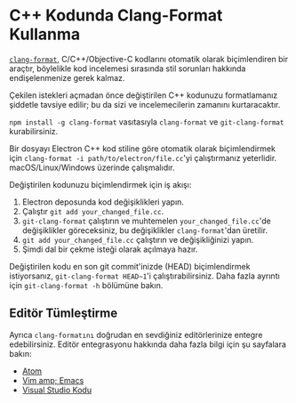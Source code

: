 # C++ Kodunda Clang-Format Kullanma

[`clang-format`](http://clang.llvm.org/docs/ClangFormat.html), C/C++/Objective-C kodlarını otomatik olarak biçimlendiren bir araçtır, böylelikle kod incelemesi sırasında stil sorunları hakkında endişelenmenize gerek kalmaz.

Çekilen istekleri açmadan önce değiştirilen C++ kodunuzu formatlamanız şiddetle tavsiye edilir; bu da sizi ve incelemecilerin zamanını kurtaracaktır.

`npm install -g clang-format` vasıtasıyla `clang-format` ve `git-clang-format` kurabilirsiniz.

Bir dosyayı Electron C++ kod stiline göre otomatik olarak biçimlendirmek için `clang-format -i path/to/electron/file.cc`'yi çalıştırmanız yeterlidir. macOS/Linux/Windows üzerinde çalışmalıdır.

Değiştirilen kodunuzu biçimlendirmek için iş akışı:

1. Electron deposunda kod değişiklikleri yapın.
2. Çalıştır `git add your_changed_file.cc`.
3. `git-clang-format` çalıştırın ve muhtemelen `your_changed_file.cc`'de değişiklikler göreceksiniz, bu değişiklikler `clang-format`'dan üretilir.
4. `git add your_changed_file.cc` çalıştırın ve değişikliğinizi yapın.
5. Şimdi dal bir çekme isteği olarak açılmaya hazır.

Değiştirilen kodu en son git commit'inizde (HEAD) biçimlendirmek istiyorsanız, `git-clang-format HEAD~1`'i çalıştırabilirsiniz. Daha fazla ayrıntı için `git-clang-format -h` bölümüne bakın.

## Editör Tümleştirme

Ayrıca `clang-formatını` doğrudan en sevdiğiniz editörlerinize entegre edebilirsiniz. Editör entegrasyonu hakkında daha fazla bilgi için şu sayfalara bakın:

- [Atom](https://atom.io/packages/clang-format)
- [Vim amp; Emacs](http://clang.llvm.org/docs/ClangFormat.html#vim-integration)
- [Visual Studio Kodu](https://marketplace.visualstudio.com/items?itemName=xaver.clang-format)